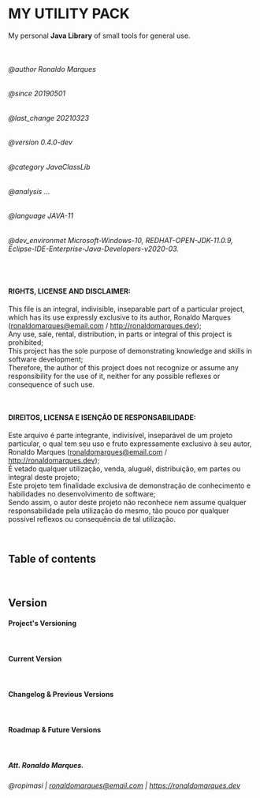 # MY UTILITY PACK
My personal **Java Library** of small tools for general use.  
  
  &nbsp;  
  
###### @author         Ronaldo Marques  
###### @since          20190501  
###### @last_change    20210323  
###### @version        0.4.0-dev  
###### @category       JavaClassLib  
###### @analysis       ...  
###### @language       JAVA-11  
###### @dev_environmet Microsoft-Windows-10, REDHAT-OPEN-JDK-11.0.9, Eclipse-IDE-Enterprise-Java-Developers-v2020-03.  
  
  &nbsp;  
  
#### RIGHTS, LICENSE AND DISCLAIMER:  
This file is an integral, indivisible, inseparable part of a particular project, which has its use expressly exclusive to its author, Ronaldo Marques (ronaldomarques@email.com / http://ronaldomarques.dev);  
Any use, sale, rental, distribution, in parts or integral of this project is prohibited;  
This project has the sole purpose of demonstrating knowledge and skills in software development;  
Therefore, the author of this project does not recognize or assume any responsibility for the use of it, neither for any possible reflexes or consequence of such use.  
  
 &nbsp;  
  
#### DIREITOS, LICENSA E ISENÇÃO DE RESPONSABILIDADE:  
Este arquivo é parte integrante, indivisível, inseparável de um projeto particular, o qual tem seu uso e fruto expressamente exclusivo à seu autor, Ronaldo Marques (ronaldomarques@email.com / http://ronaldomarques.dev);  
É vetado qualquer utilização, venda, aluguél, distribuição, em partes ou integral deste projeto;  
Este projeto tem finalidade exclusiva de demonstração de conhecimento e habilidades no desenvolvimento de software;  
Sendo assim, o autor deste projeto não reconhece nem assume qualquer responsabilidade pela utilização do mesmo, tão pouco por qualquer possível reflexos ou consequência de tal utilização.  
  
 &nbsp;  
  
## Table of contents
  
 &nbsp;  
  
## Version  
#### Project's Versioning  
  
 &nbsp;  
  
#### Current Version  
  
 &nbsp;  
  
#### Changelog & Previous Versions  
  
 &nbsp;  
  
#### Roadmap & Future Versions  
  
 &nbsp;  
  
##### Att. Ronaldo Marques.
###### @ropimasi | ronaldomarques@email.com | https://ronaldomarques.dev
  
 &nbsp;  
  
 &nbsp;  
  
